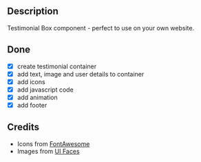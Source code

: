 ## Description

Testimonial Box component - perfect to use on your own website.

## Done

-   [x] create testimonial container
-   [x] add text, image and user details to container
-   [x] add icons
-   [x] add javascript code
-   [x] add animation
-   [x] add footer

## Credits

-   Icons from [FontAwesome](https://fontawesome.com/?from=io)
-   Images from [UI Faces](https://uifaces.co/)
